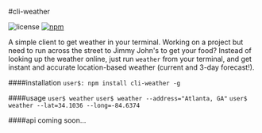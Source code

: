 #cli-weather

![license](https://img.shields.io/badge/license-MIT-blue.svg)
[![npm](https://img.shields.io/npm/v/npm.svg)]()

A simple client to get weather in your terminal. Working on a project but need to run across the street to Jimmy John's
to get your food? Instead of looking up the weather online, just run `weather` from your terminal, and get instant and
accurate location-based weather (current and 3-day forecast!).

####installation
`user$: npm install cli-weather -g`

####usage
`user$ weather`
`user$ weather --address="Atlanta, GA"`
`user$ weather --lat=34.1036 --long=-84.6374`

####api
coming soon...